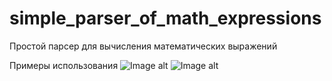 # simple_parser_of_math_expressions
Простой парсер для вычисления математических выражений

Примеры использования
![Image alt](https://github.com/mamkad/simple_parser_of_math_expressions/example1.jpg?raw=true "Title")
![Image alt](https://github.com/mamkad/simple_parser_of_math_expressions/example2.jpg?raw=true "Title")
